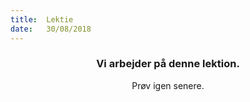 ```yaml
---
title:  Lektie
date:   30/08/2018
---
```


### <center>Vi arbejder på denne lektion.</center>
<center>Prøv igen senere.</center>